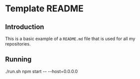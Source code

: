 # Template README #
## Introduction ##
This is a basic example of a `README.md` file that is used for all my 
repositories.

## Running ##
./run.sh npm start -- --host=0.0.0.0
